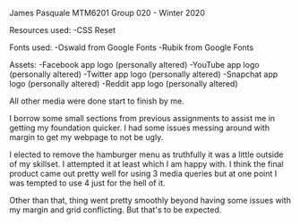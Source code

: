 James Pasquale MTM6201 Group 020 - Winter 2020

Resources used:
-CSS Reset

Fonts used:
-Oswald from Google Fonts
-Rubik from Google Fonts

Assets:
-Facebook app logo (personally altered)
-YouTube app logo (personally altered)
-Twitter app logo (personally altered)
-Snapchat app logo (personally altered)
-Reddit app logo (personally altered)

All other media were done start to finish by me.

I borrow some small sections from previous assignments to assist me in getting my foundation quicker. I had some issues messing around with margin to get my webpage to not be ugly.

I elected to remove the hamburger menu as truthfully it was a little outside of my skillset. I attempted it at least which I am happy with. I think the final product came out pretty well for using 3 media queries but at one point I was tempted to use 4 just for the hell of it.

Other than that, thing went pretty smoothly beyond having some issues with my margin and grid conflicting. But that's to be expected.